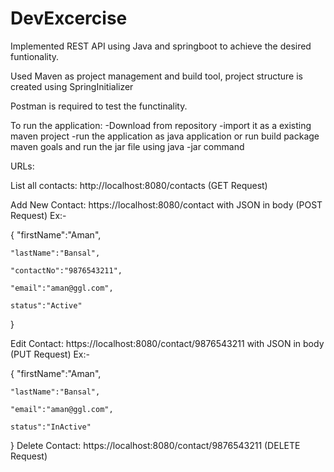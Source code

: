 # DevExcercise
Implemented REST API using Java and springboot to achieve the desired funtionality.

Used Maven as project management and build tool, project structure is created using SpringInitializer

Postman is required to test the functinality.

To run the application:
	-Download from repository
	-import it as a existing maven project
	-run the application as java application or run build package maven goals and run the jar file using java -jar
	command


URLs:

List all contacts:  http://localhost:8080/contacts (GET Request)


Add New Contact:  https://localhost:8080/contact  with JSON in body (POST Request)
Ex:-
			
{
	"firstName":"Aman",
	
	"lastName":"Bansal",
		
	"contactNo":"9876543211",
		
	"email":"aman@ggl.com",

	status":"Active"
	

}

Edit Contact:  https://localhost:8080/contact/9876543211  with JSON in body (PUT Request)
Ex:-
			
{
	"firstName":"Aman",
	
	"lastName":"Bansal",
				
	"email":"aman@ggl.com",

	status":"InActive"
	

}
Delete Contact:  https://localhost:8080/contact/9876543211  (DELETE Request)
